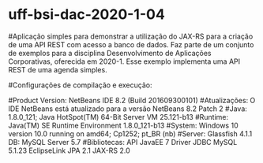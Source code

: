 # uff-bsi-dac-2020-1-04

#Aplicação simples para demonstrar a utilização do JAX-RS para a criação de uma API REST com acesso a banco de dados. Faz parte de um conjunto de exemplos para a disciplina Desenvolvimento de Aplicações Corporativas, oferecida em 2020-1. Esse exemplo implementa uma API REST de uma agenda simples.

#Configurações de compilação e execução:

#Product Version: NetBeans IDE 8.2 (Build 201609300101) 
#Atualizações: O IDE NetBeans está atualizado para a versão NetBeans 8.2 Patch 2 
#Java: 1.8.0_121; Java HotSpot(TM) 64-Bit Server VM 25.121-b13 
#Runtime: Java(TM) SE Runtime Environment 1.8.0_121-b13 
#System: Windows 10 version 10.0 running on amd64; Cp1252; pt_BR (nb) 
#Server: Glassfish 4.1.1 DB: MySQL Server 5.7
#Bibliotecas: API JavaEE 7 Driver JDBC MySQL 5.1.23 EclipseLink JPA 2.1 JAX-RS 2.0
